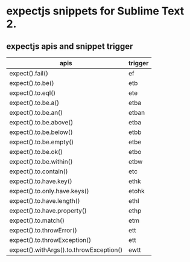
# expectjs snippets for Sublime Text 2.

## expectjs apis and snippet trigger

|apis|trigger|
|----|-------|
|expect().fail()|ef|
|expect().to.be()|etb|
|expect().to.eql()|ete|
|expect().to.be.a()|etba|
|expect().to.be.an()|etban|
|expect().to.be.above()|etba|
|expect().to.be.below()|etbb|
|expect().to.be.empty()|etbe|
|expect().to.be.ok()|etbo|
|expect().to.be.within()|etbw|
|expect().to.contain()|etc|
|expect().to.have.key()|ethk|
|expect().to.only.have.keys()|etohk|
|expect().to.have.length()|ethl|
|expect().to.have.property()|ethp|
|expect().to.match()|etm|
|expect().to.throwError()|ett|
|expect().to.throwException()|ett|
|expect().withArgs().to.throwException()|ewtt|